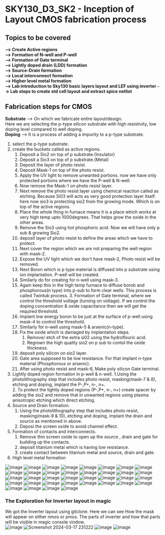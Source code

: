 #  SKY130_D3_SK2 - Inception of Layout CMOS fabrication process
##  Topics to be covered
**--> Create Active regions**   
**--> Formation of N-well and P-well**  
**--> Formation of Gate terminal**    
**--> Lightly doped drain (LDD) formation**    
**--> Source-Drain formation**    
**--> Local interconnect formation**    
**--> Higher level metal formation**   
**--> Lab introduction to Sky130 basic layers layout and LEF using inverter** 
**--> Lab steps to create std cell layout and extract spice netlist**

## Fabrication steps for CMOS

**Substrate** --> On which we fabricate entire layout/design.   
Here we are selecting the p-type silicon substrate with high resistivity, low doping level compared to well doping.   
**Doping** --> It is a process of adding a impurity to a p-type substrate.  

1. select the p-type substrate.   
2. create the buckets called as active regions.   
   1. Deposit a Sio2 on top of p substrate.(Insulator)  
   2. Deposit a Sio3 on top of p substrate.(Metal)     
   3. Deposit the layer of photo resist.     
   4. Deposit Mask-1 on top of the photo resist.   
   5. Apply the UV light to remove unwanted portions. now we have only protected portions where we have the P-well & N-well.   
   6. Now remove the Mask-1 on photo resist layer.   
   7. Next remove the photo resist layer using chemical reaction called as etching. Because Si03 will acts as very good protection layer itself. here now sio3 is protecting sio2 from the growing mode. Which is on top of the active regions.    
   8. Place the whole thing in furnace means it is a place which works at very high temp upto 1000degrees. That helps grow the oxide in the other areas.   
   9. Remove the Sio3 using hot phosphoric acid. Now we will have only p sub & growing Sio2.    
   10. deposit layer of photo resist to define the areas which we have to protect.    
   11. Next cover the region which we are not preparing the well region with mask-2.    
   12. Expose the UV light  which we don't have mask-2, Photo resist will be removed.    
   13. Next Boron which is p type material is diffused into p substrate using ion implantation. P-well will be created.    
   14. Similarly do for creating for n-well using mask-3.      
   15. Again keep this in the high temp furnace to diffuse borob and phosphorous(n type) into p-sub to form clear wells.  This process is called Twintub process.    3. Formation of Gate terminal, where we control the threshold voltage (turning on voltage).  If we control the doping concentration & oxide capacitance then we will get the required threshold.  
    1. Implant low energy boron to be just at the surface of p-well using mask-4 to control the threshold.  
    2. Similarly for n-well using mask-5 & arsenic(n-type).
    3. Fix the oxide which is damaged by implantation steps.
       1. Remove/ etch of the extra si02 using the hydroflouric acid.
       2. Regrown the high quality sio2 on p sub to contol the oxide thickness.
    4. deposit poly silicon on sio2 layer.
    5. Gate area supposed to be low resistance. For that implant n-type material (Phosphorous or arsenic).
    6. After using photo resist and mask-6, Make poly silicon  Gate terminal.
4. Lightly doped region formation in p-well & n-well.
    1.Using the photolithography step that includes photo resist, masking(mask-7 & 8), etching  and doping, implant the P-,P+, n-, n+.  
    2. To protect the lightly doped regions (P-,P+, n-, n+) create spacer by adding the sio2 and remove that in unwanted regions using plasma anisotropic etching which direct etching.    
5. Source and Drain formation.
    1. Using the photolithography step that includes photo resist, masking(mask-9 & 10), etching  and doping, implant the drain and source as mentioned in above.
    2. Deposi the screen oxide to avoid channel effect.  
6. Formation of contacts and interconnects.
    1. Remove thin screen oxide to open up the source , drain and gate for building up the contacts.
    2.  deposit titanium metal which is having low resistance.
    3.  create contact between titanium metal and source, drain and gate.
7. High level metal formation

   


![image](https://github.com/Gayathri4801/NASSCOM-VSD-IAT/assets/163323618/4ea14975-3de5-4e08-b532-5039de0e2e68)
![image](https://github.com/Gayathri4801/NASSCOM-VSD-IAT/assets/163323618/c894aab0-f649-4ec3-8153-520ba16040ca)
![image](https://github.com/Gayathri4801/NASSCOM-VSD-IAT/assets/163323618/0ed288f8-db12-453f-8b18-94acb153405b)
![image](https://github.com/Gayathri4801/NASSCOM-VSD-IAT/assets/163323618/1c117ada-7611-475c-9497-89cafb3e581b)
![image](https://github.com/Gayathri4801/NASSCOM-VSD-IAT/assets/163323618/0f75892b-06bf-41e6-b428-2d51f99b4f61)
![image](https://github.com/Gayathri4801/NASSCOM-VSD-IAT/assets/163323618/39d592f3-041f-4b03-bdf9-3831128ccb2b)
![image](https://github.com/Gayathri4801/NASSCOM-VSD-IAT/assets/163323618/2bb614ce-4b09-484b-a871-06783c5210fb)
![image](https://github.com/Gayathri4801/NASSCOM-VSD-IAT/assets/163323618/0f5a2289-40c8-4bc6-8abb-d5acaf2c6b6e)
![image](https://github.com/Gayathri4801/NASSCOM-VSD-IAT/assets/163323618/a3ac3ec4-fa4d-4979-b016-ef9a8714d731)
![image](https://github.com/Gayathri4801/NASSCOM-VSD-IAT/assets/163323618/4dd72462-766a-4fa2-aee3-d6c0227080d1)
![image](https://github.com/Gayathri4801/NASSCOM-VSD-IAT/assets/163323618/5b35c701-fe5a-4c23-a2e1-bd66171d88d7)
![image](https://github.com/Gayathri4801/NASSCOM-VSD-IAT/assets/163323618/e0cbd04c-a92f-4289-9d60-653921a1b1a0)
![image](https://github.com/Gayathri4801/NASSCOM-VSD-IAT/assets/163323618/1fa4561e-c0c4-4b8f-84f5-24023f80e23f)
![image](https://github.com/Gayathri4801/NASSCOM-VSD-IAT/assets/163323618/73f875df-d1b8-421f-a389-653f0ba6ac56)
![image](https://github.com/Gayathri4801/NASSCOM-VSD-IAT/assets/163323618/dda68bfa-7058-4bb0-91d6-79a5915863d8)
![image](https://github.com/Gayathri4801/NASSCOM-VSD-IAT/assets/163323618/af66edfa-55d5-4685-82a7-1503d3064450)
![image](https://github.com/Gayathri4801/NASSCOM-VSD-IAT/assets/163323618/c5672670-14c4-4bf0-9f49-bb82a8c11ac8)
![image](https://github.com/Gayathri4801/NASSCOM-VSD-IAT/assets/163323618/ad755d7c-22b6-4e3f-bf98-1640dfa2f22d)
![image](https://github.com/Gayathri4801/NASSCOM-VSD-IAT/assets/163323618/84c42506-3e18-4ea5-86a1-1d3ffe6fc887)
![image](https://github.com/Gayathri4801/NASSCOM-VSD-IAT/assets/163323618/d9ff83dc-292e-4f62-81a5-cb872c896329)
![image](https://github.com/Gayathri4801/NASSCOM-VSD-IAT/assets/163323618/0be2f3b7-c223-4044-acd9-b5b5d32d470d)
![image](https://github.com/Gayathri4801/NASSCOM-VSD-IAT/assets/163323618/30062efc-042b-49cf-bd2e-148cb9be9275)
![image](https://github.com/Gayathri4801/NASSCOM-VSD-IAT/assets/163323618/effee27e-b02a-4478-952c-aa11710380b2)
![image](https://github.com/Gayathri4801/NASSCOM-VSD-IAT/assets/163323618/7c6aae52-e8b3-4f7d-a10a-0b1a882cfe58)
![image](https://github.com/Gayathri4801/NASSCOM-VSD-IAT/assets/163323618/d47c5568-c3c9-4f05-b1d4-4a13b3da7f91)
![image](https://github.com/Gayathri4801/NASSCOM-VSD-IAT/assets/163323618/ca2d09fa-3b7c-4d79-a9ff-2d02fed385df)
![image](https://github.com/Gayathri4801/NASSCOM-VSD-IAT/assets/163323618/244b2546-cbfb-4fdb-91a6-0a209585d98c)
![image](https://github.com/Gayathri4801/NASSCOM-VSD-IAT/assets/163323618/a9f9bbc8-0484-45f0-928d-b95fd35bb7eb)
![image](https://github.com/Gayathri4801/NASSCOM-VSD-IAT/assets/163323618/a8dbe546-2d92-4b35-9f55-6c1dba3ba1c4)
![image](https://github.com/Gayathri4801/NASSCOM-VSD-IAT/assets/163323618/9db1465f-1b2c-4ff3-bf8e-0d88ff9cab4b)
![image](https://github.com/Gayathri4801/NASSCOM-VSD-IAT/assets/163323618/b4d7cef1-5c6e-4906-9203-4ec279b8e724)
![image](https://github.com/Gayathri4801/NASSCOM-VSD-IAT/assets/163323618/19fcefe5-2a12-4793-8512-9fcc961ecc02)
![image](https://github.com/Gayathri4801/NASSCOM-VSD-IAT/assets/163323618/f372a64a-97de-40ae-a450-d2ae678a1838)
![image](https://github.com/Gayathri4801/NASSCOM-VSD-IAT/assets/163323618/41a30873-cda2-4d7a-8d93-8f8cb5f91cb1)
![image](https://github.com/Gayathri4801/NASSCOM-VSD-IAT/assets/163323618/b8fe144e-b3a0-4c7f-b517-6c8a8fc476e4)
![image](https://github.com/Gayathri4801/NASSCOM-VSD-IAT/assets/163323618/40a0b0e7-3b1c-4fe1-83ef-9c0352e32a83)



### The Exploration for Inverter layout in magic    
We got the Inverter layout using gitclone. Here we can see How the mask will appear on either nmos or pmos. The parts of inverter and how that parts will be visible in magic console vindow.       
![image](https://github.com/Gayathri4801/NASSCOM-VSD-IAT/assets/163323618/5aaca5ed-06b6-447f-bd7d-90586fd5588c)
![Screenshot 2024-03-17 231222](https://github.com/Gayathri4801/NASSCOM-VSD-IAT/assets/163323618/1f71b934-5d87-4388-8b47-fa8fc84a6867)
![image](https://github.com/Gayathri4801/NASSCOM-VSD-IAT/assets/163323618/53edd419-ed7e-4806-b8e7-9b01db70f346)
![image](https://github.com/Gayathri4801/NASSCOM-VSD-IAT/assets/163323618/ff310968-2d4f-429e-b1f8-ebf3d36b058a)








